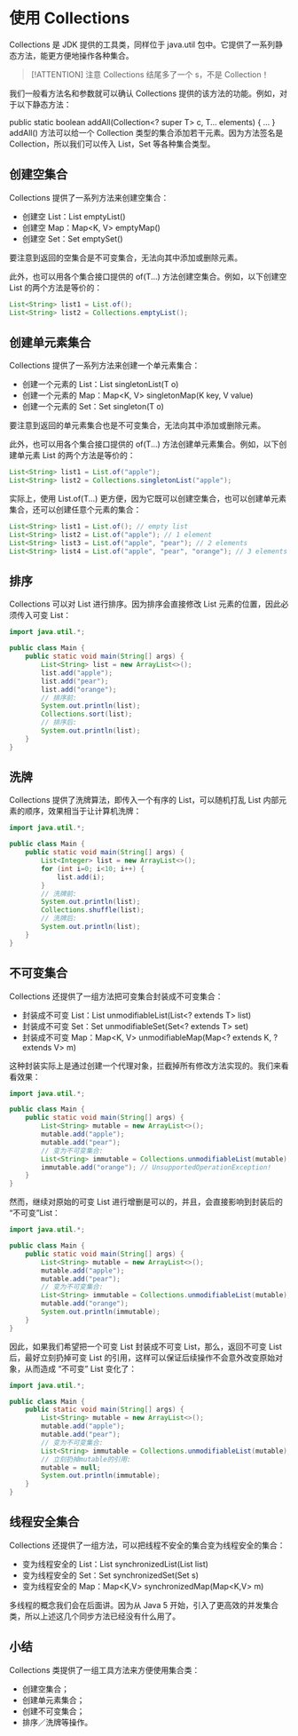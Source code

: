 # **使用 Collections**


Collections 是 JDK 提供的工具类，同样位于 java.util 包中。它提供了一系列静态方法，能更方便地操作各种集合。

> [!ATTENTION]
> 注意 Collections 结尾多了一个 s，不是 Collection！


我们一般看方法名和参数就可以确认 Collections 提供的该方法的功能。例如，对于以下静态方法：

public static boolean addAll(Collection<? super T> c, T... elements) { ... }
addAll() 方法可以给一个 Collection 类型的集合添加若干元素。因为方法签名是 Collection，所以我们可以传入 List，Set 等各种集合类型。


## 创建空集合

Collections 提供了一系列方法来创建空集合：

- 创建空 List：List<T> emptyList()
- 创建空 Map：Map<K, V> emptyMap()
- 创建空 Set：Set<T> emptySet()

要注意到返回的空集合是不可变集合，无法向其中添加或删除元素。

此外，也可以用各个集合接口提供的 of(T...) 方法创建空集合。例如，以下创建空 List 的两个方法是等价的：

```java
List<String> list1 = List.of();
List<String> list2 = Collections.emptyList();
```


## 创建单元素集合

Collections 提供了一系列方法来创建一个单元素集合：

- 创建一个元素的 List：List<T> singletonList(T o)
- 创建一个元素的 Map：Map<K, V> singletonMap(K key, V value)
- 创建一个元素的 Set：Set<T> singleton(T o)


要注意到返回的单元素集合也是不可变集合，无法向其中添加或删除元素。

此外，也可以用各个集合接口提供的 of(T...) 方法创建单元素集合。例如，以下创建单元素 List 的两个方法是等价的：


```java
List<String> list1 = List.of("apple");
List<String> list2 = Collections.singletonList("apple");
```


实际上，使用 List.of(T...) 更方便，因为它既可以创建空集合，也可以创建单元素集合，还可以创建任意个元素的集合：

```java
List<String> list1 = List.of(); // empty list
List<String> list2 = List.of("apple"); // 1 element
List<String> list3 = List.of("apple", "pear"); // 2 elements
List<String> list4 = List.of("apple", "pear", "orange"); // 3 elements
```


## 排序

Collections 可以对 List 进行排序。因为排序会直接修改 List 元素的位置，因此必须传入可变 List：


```java
import java.util.*;

public class Main {
    public static void main(String[] args) {
        List<String> list = new ArrayList<>();
        list.add("apple");
        list.add("pear");
        list.add("orange");
        // 排序前:
        System.out.println(list);
        Collections.sort(list);
        // 排序后:
        System.out.println(list);
    }
}
```



## 洗牌

Collections 提供了洗牌算法，即传入一个有序的 List，可以随机打乱 List 内部元素的顺序，效果相当于让计算机洗牌：

```java
import java.util.*;

public class Main {
    public static void main(String[] args) {
        List<Integer> list = new ArrayList<>();
        for (int i=0; i<10; i++) {
            list.add(i);
        }
        // 洗牌前:
        System.out.println(list);
        Collections.shuffle(list);
        // 洗牌后:
        System.out.println(list);
    }
}
```


## 不可变集合

Collections 还提供了一组方法把可变集合封装成不可变集合：

- 封装成不可变 List：List<T> unmodifiableList(List<? extends T> list)
- 封装成不可变 Set：Set<T> unmodifiableSet(Set<? extends T> set)
- 封装成不可变 Map：Map<K, V> unmodifiableMap(Map<? extends K, ? extends V> m)

这种封装实际上是通过创建一个代理对象，拦截掉所有修改方法实现的。我们来看看效果：

```java
import java.util.*;

public class Main {
    public static void main(String[] args) {
        List<String> mutable = new ArrayList<>();
        mutable.add("apple");
        mutable.add("pear");
        // 变为不可变集合:
        List<String> immutable = Collections.unmodifiableList(mutable);
        immutable.add("orange"); // UnsupportedOperationException!
    }
}
```


然而，继续对原始的可变 List 进行增删是可以的，并且，会直接影响到封装后的 “不可变”List：

```java
import java.util.*;

public class Main {
    public static void main(String[] args) {
        List<String> mutable = new ArrayList<>();
        mutable.add("apple");
        mutable.add("pear");
        // 变为不可变集合:
        List<String> immutable = Collections.unmodifiableList(mutable);
        mutable.add("orange");
        System.out.println(immutable);
    }
}
```


因此，如果我们希望把一个可变 List 封装成不可变 List，那么，返回不可变 List 后，最好立刻扔掉可变 List 的引用，这样可以保证后续操作不会意外改变原始对象，从而造成 “不可变” List 变化了：

```java
import java.util.*;

public class Main {
    public static void main(String[] args) {
        List<String> mutable = new ArrayList<>();
        mutable.add("apple");
        mutable.add("pear");
        // 变为不可变集合:
        List<String> immutable = Collections.unmodifiableList(mutable);
        // 立刻扔掉mutable的引用:
        mutable = null;
        System.out.println(immutable);
    }
}
```


## 线程安全集合

Collections 还提供了一组方法，可以把线程不安全的集合变为线程安全的集合：

- 变为线程安全的 List：List<T> synchronizedList(List<T> list)
- 变为线程安全的 Set：Set<T> synchronizedSet(Set<T> s)
- 变为线程安全的 Map：Map<K,V> synchronizedMap(Map<K,V> m)

多线程的概念我们会在后面讲。因为从 Java 5 开始，引入了更高效的并发集合类，所以上述这几个同步方法已经没有什么用了。


## 小结

Collections 类提供了一组工具方法来方便使用集合类：

- 创建空集合；
- 创建单元素集合；
- 创建不可变集合；
- 排序／洗牌等操作。



